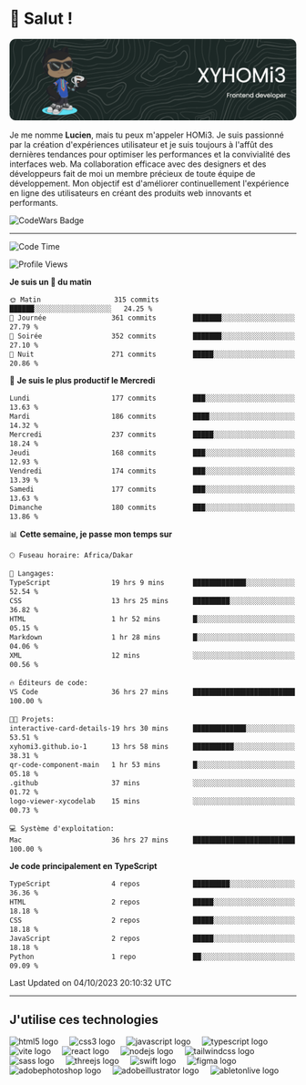 # 👋 Salut !

![Header](./github-header-image.png)

Je me nomme **Lucien**, mais tu peux m'appeler HOMi3. Je suis passionné par la création d'expériences utilisateur et je suis toujours à l'affût des dernières tendances pour optimiser les performances et la convivialité des interfaces web. Ma collaboration efficace avec des designers et des développeurs fait de moi un membre précieux de toute équipe de développement. Mon objectif est d'améliorer continuellement l'expérience en ligne des utilisateurs en créant des produits web innovants et performants.

![CodeWars Badge](https://www.codewars.com/users/xyhomi3/badges/small)

---
<!--START_SECTION:waka-->
![Code Time](http://img.shields.io/badge/Code%20Time-73%20hrs%2029%20mins-blue)

![Profile Views](http://img.shields.io/badge/Vues%20du%20profil-645-blue)

**Je suis un 🐤 du matin** 

```text
🌞 Matin                  315 commits         ██████░░░░░░░░░░░░░░░░░░░   24.25 % 
🌆 Journée                361 commits         ███████░░░░░░░░░░░░░░░░░░   27.79 % 
🌃 Soirée                 352 commits         ███████░░░░░░░░░░░░░░░░░░   27.10 % 
🌙 Nuit                   271 commits         █████░░░░░░░░░░░░░░░░░░░░   20.86 % 
```
📅 **Je suis le plus productif le Mercredi** 

```text
Lundi                    177 commits         ███░░░░░░░░░░░░░░░░░░░░░░   13.63 % 
Mardi                    186 commits         ████░░░░░░░░░░░░░░░░░░░░░   14.32 % 
Mercredi                 237 commits         █████░░░░░░░░░░░░░░░░░░░░   18.24 % 
Jeudi                    168 commits         ███░░░░░░░░░░░░░░░░░░░░░░   12.93 % 
Vendredi                 174 commits         ███░░░░░░░░░░░░░░░░░░░░░░   13.39 % 
Samedi                   177 commits         ███░░░░░░░░░░░░░░░░░░░░░░   13.63 % 
Dimanche                 180 commits         ███░░░░░░░░░░░░░░░░░░░░░░   13.86 % 
```


📊 **Cette semaine, je passe mon temps sur** 

```text
🕑︎ Fuseau horaire: Africa/Dakar

💬 Langages: 
TypeScript               19 hrs 9 mins       █████████████░░░░░░░░░░░░   52.54 % 
CSS                      13 hrs 25 mins      █████████░░░░░░░░░░░░░░░░   36.82 % 
HTML                     1 hr 52 mins        █░░░░░░░░░░░░░░░░░░░░░░░░   05.15 % 
Markdown                 1 hr 28 mins        █░░░░░░░░░░░░░░░░░░░░░░░░   04.06 % 
XML                      12 mins             ░░░░░░░░░░░░░░░░░░░░░░░░░   00.56 % 

🔥 Éditeurs de code: 
VS Code                  36 hrs 27 mins      █████████████████████████   100.00 % 

🐱‍💻 Projets: 
interactive-card-details-19 hrs 30 mins      █████████████░░░░░░░░░░░░   53.51 % 
xyhomi3.github.io-1      13 hrs 58 mins      ██████████░░░░░░░░░░░░░░░   38.31 % 
qr-code-component-main   1 hr 53 mins        █░░░░░░░░░░░░░░░░░░░░░░░░   05.18 % 
.github                  37 mins             ░░░░░░░░░░░░░░░░░░░░░░░░░   01.72 % 
logo-viewer-xycodelab    15 mins             ░░░░░░░░░░░░░░░░░░░░░░░░░   00.73 % 

💻 Système d'exploitation: 
Mac                      36 hrs 27 mins      █████████████████████████   100.00 % 
```

**Je code principalement en TypeScript** 

```text
TypeScript               4 repos             █████████░░░░░░░░░░░░░░░░   36.36 % 
HTML                     2 repos             █████░░░░░░░░░░░░░░░░░░░░   18.18 % 
CSS                      2 repos             █████░░░░░░░░░░░░░░░░░░░░   18.18 % 
JavaScript               2 repos             █████░░░░░░░░░░░░░░░░░░░░   18.18 % 
Python                   1 repo              ██░░░░░░░░░░░░░░░░░░░░░░░   09.09 % 
```




 Last Updated on 04/10/2023 20:10:32 UTC
<!--END_SECTION:waka-->
---

## J'utilise ces technologies

<div align="left">
  <img src="https://skillicons.dev/icons?i=html" height="40" alt="html5 logo"  />
  <img width="12" />
  <img src="https://skillicons.dev/icons?i=css" height="40" alt="css3 logo"  />
  <img width="12" />
  <img src="https://skillicons.dev/icons?i=js" height="40" alt="javascript logo"  />
  <img width="12" />
  <img src="https://skillicons.dev/icons?i=ts" height="40" alt="typescript logo"  />
  <img width="12" />
  <img src="https://skillicons.dev/icons?i=vite" height="40" alt="vite logo"  />
  <img width="12" />
  <img src="https://skillicons.dev/icons?i=react" height="40" alt="react logo"  />
  <img width="12" />
  <img src="https://cdn.jsdelivr.net/gh/devicons/devicon/icons/nodejs/nodejs-original.svg" height="40" alt="nodejs logo"  />
  <img width="12" />
  <img src="https://skillicons.dev/icons?i=tailwind" height="40" alt="tailwindcss logo"  />
  <img width="12" />
  <img src="https://skillicons.dev/icons?i=sass" height="40" alt="sass logo"  />
  <img width="12" />
  <img src="https://skillicons.dev/icons?i=threejs" height="40" alt="threejs logo"  />
  <img width="12" />
  <img src="https://skillicons.dev/icons?i=swift" height="40" alt="swift logo"  />
  <img width="12" />
  <img src="https://skillicons.dev/icons?i=figma" height="40" alt="figma logo"  />
  <img width="12" />
  <img src="https://skillicons.dev/icons?i=ps" height="40" alt="adobephotoshop logo"  />
  <img width="12" />
  <img src="https://skillicons.dev/icons?i=ai" height="40" alt="adobeillustrator logo"  />
  <img width="12" />
  <img src="https://skillicons.dev/icons?i=ableton" height="40" alt="abletonlive logo"  />
</div>




